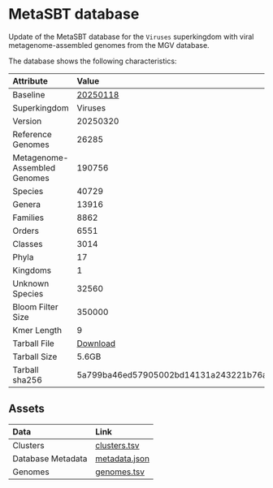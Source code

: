 # MetaSBT database

Update of the MetaSBT database for the `Viruses` superkingdom with viral metagenome-assembled genomes from the MGV database.

The database shows the following characteristics:

| Attribute                    | Value |
| :--------------------------- | :---- |
| Baseline                     | [20250118](https://github.com/cumbof/MetaSBT-DBs/tree/main/databases/Viruses/20250118) |
| Superkingdom                 | Viruses |
| Version                      | 20250320 |
| Reference Genomes            | 26285 |
| Metagenome-Assembled Genomes | 190756 |
| Species                      | 40729 |
| Genera                       | 13916 |
| Families                     | 8862 |
| Orders                       | 6551 |
| Classes                      | 3014 |
| Phyla                        | 17 |
| Kingdoms                     | 1 |
| Unknown Species              | 32560 |
| Bloom Filter Size            | 350000 |
| Kmer Length                  | 9 |
| Tarball File                 | [Download]() |
| Tarball Size                 | 5.6GB |
| Tarball sha256               | 5a799ba46ed57905002bd14131a243221b76a8b11822c225e415fc5a3e01ff0e |

## Assets

| Data              | Link |
| :---------------- | :--- |
| Clusters          | [clusters.tsv](https://github.com/cumbof/MetaSBT-DBs/blob/main/databases/Viruses/20250320/clusters.tsv)
| Database Metadata | [metadata.json](https://github.com/cumbof/MetaSBT-DBs/blob/main/databases/Viruses/20250320/metadata.json)
| Genomes           | [genomes.tsv](https://github.com/cumbof/MetaSBT-DBs/blob/main/databases/Viruses/20250320/genomes.tsv)
